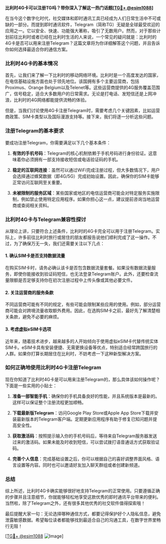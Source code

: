 **比利时4G卡可以注册TG吗？带你深入了解这一热门话题[[TG💪+ @esim1088](https://t.me/s/esim1088)]**

在当今这个数字化时代，社交媒体和即时通讯工具已经成为人们日常生活中不可或缺的一部分。而提到即时通讯软件，Telegram（简称TG）无疑是全球最受欢迎的应用之一。它以安全、快速、功能强大著称，吸引了无数用户。然而，对于那些计划前往比利时或者已经在比利时生活的人来说，一个常见的疑问就是：比利时的4G卡是否可以用来注册Telegram？这篇文章将为你详细解答这个问题，并且告诉你如何选择最适合你的通信方案。

### 比利时4G卡的基本情况

首先，让我们来了解一下比利时的移动网络环境。比利时是一个高度发达的国家，在电信基础设施方面也处于领先地位。该国拥有多个主要运营商，包括Proximus、Orange Belgium以及Telenet等。这些运营商提供的4G服务覆盖范围广，信号稳定，适合大多数用户的日常需求。无论是打电话、发短信还是上网冲浪，比利时的4G网络都能提供流畅的体验。

但是，当我们讨论使用4G卡注册Telegram时，需要考虑几个关键因素，比如运营商政策、SIM卡类型以及国际漫游支持等。接下来，我们将逐一分析这些问题。

### 注册Telegram的基本要求

要成功注册Telegram，你需要满足以下几个基本条件：

1. **有效的手机号码**：Telegram的核心机制依赖于手机号码进行身份验证。这意味着你必须拥有一部支持接收短信或电话验证码的手机。
   
2. **稳定的互联网连接**：虽然可以通过WiFi完成注册过程，但大多数情况下，用户会选择通过蜂窝数据（即4G/5G）完成初始设置。因此，确保你的SIM卡能够正常访问互联网至关重要。

3. **未被限制的服务区域**：某些国家或地区的电信运营商可能会对特定服务实施限制，例如禁止使用特定应用程序。如果你担心这一点，建议提前咨询当地运营商或查阅相关资料。

### 比利时4G卡与Telegram兼容性探讨

从理论上讲，只要符合上述条件，比利时的4G卡完全可以用于注册Telegram。实际上，许多前往比利时旅行或居住的朋友都报告说他们顺利完成了这一操作。不过，为了确保万无一失，我们还需要关注以下几点：

#### 1. 确认SIM卡是否支持数据流量
在购买SIM卡时，请务必确认该卡是否包含数据流量套餐。如果没有数据流量服务，即使你能接收到验证码短信，也无法登录Telegram账户。此外，还要检查流量限额是否足够支持你在初次注册过程中上传头像或其他必要文件。

#### 2. 关注运营商的服务条款
不同运营商可能有不同的规定，有些可能会限制某些应用的使用。例如，部分运营商可能会对跨境流量收取额外费用。因此，在选购SIM卡之前，最好先了解清楚相关条款，避免不必要的麻烦。

#### 3. 考虑虚拟eSIM卡选项
近年来，随着技术进步，越来越多的人开始倾向于使用虚拟eSIM卡代替传统实体SIM卡。eSIM卡具有安装便捷、无需更换设备等优点，特别适合经常跨国旅行的人群。如果你打算长期居住在比利时，不妨考虑一下这种新型解决方案。

### 如何正确地使用比利时4G卡注册Telegram

现在你知道了比利时4G卡是可以用来注册Telegram的，那么具体该如何操作呢？下面是一些实用的小贴士：

1. **准备一部智能手机**：确保你的手机具备良好的性能，并且系统版本是最新的。这样可以保证整个注册流程更加顺畅。

2. **下载最新版Telegram**：访问Google Play Store或Apple App Store下载并安装最新版本的Telegram客户端。定期更新应用程序有助于修复已知问题并提高安全性。

3. **获取激活码**：按照提示输入你的手机号码后，等待来自Telegram服务器发送过来的激活码。如果未能及时收到短信，可以尝试拨打语音通话方式获取验证码。

4. **完善个人信息**：完成基础设置之后，你可以根据自己的喜好调整界面风格、语言设置等内容。同时也可以邀请好友加入聊天群组或者创建新频道。

### 总结

综上所述，比利时4G卡确实能够很好地支持Telegram的正常使用。只要遵循正确的步骤并且注意细节，你就能够轻松地享受这款优秀的即时通讯平台带来的便利。当然啦，除了Telegram之外，还有很多其他优秀的社交软件值得探索哦！

最后提醒大家一句：无论选择哪种通信方式，都要记得保护好个人隐私信息，避免泄露敏感数据。希望每位读者都能够找到最适合自己的沟通工具，在数字世界里畅行无阻！

[[TG💪+ @esim1088](https://t.me/s/esim1088) ![Image](https://i.postimg.cc/4NQfJmqS/Snipaste-2025-05-13-00-14-12.png)]
